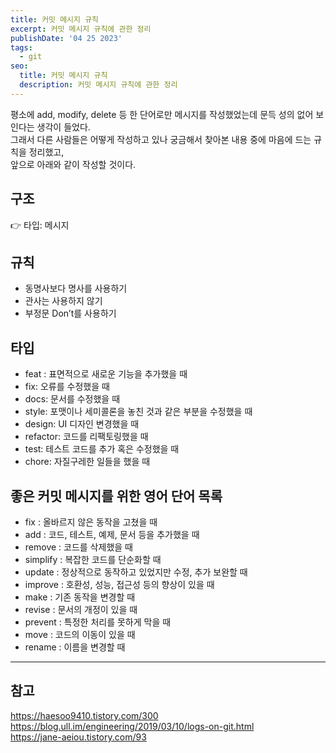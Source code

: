 ```yaml
---
title: 커밋 메시지 규칙
excerpt: 커밋 메시지 규칙에 관한 정리
publishDate: '04 25 2023'
tags:
  - git
seo:
  title: 커밋 메시지 규칙
  description: 커밋 메시지 규칙에 관한 정리
---
```


평소에 add, modify, delete 등 한 단어로만 메시지를 작성했었는데 문득 성의 없어 보인다는 생각이 들었다.  
그래서 다른 사람들은 어떻게 작성하고 있나 궁금해서 찾아본 내용 중에 마음에 드는 규칙을 정리했고,  
앞으로 아래와 같이 작성할 것이다.

## 구조

<aside>
👉 타입: 메시지

</aside>

## 규칙

- 동명사보다 명사를 사용하기
- 관사는 사용하지 않기
- 부정문 Don’t를 사용하기

## 타입

- feat : 표면적으로 새로운 기능을 추가했을 때
- fix: 오류를 수정했을 때
- docs: 문서를 수정했을 때
- style: 포맷이나 세미콜론을 놓친 것과 같은 부분을 수정했을 때
- design: UI 디자인 변경했을 때
- refactor: 코드를 리팩토링했을 때
- test: 테스트 코드를 추가 혹은 수정했을 때
- chore: 자질구레한 일들을 했을 때

## 좋은 커밋 메시지를 위한 영어 단어 목록

- fix : 올바르지 않은 동작을 고쳤을 때
- add : 코드, 테스트, 예제, 문서 등을 추가했을 때
- remove : 코드를 삭제했을 때
- simplify : 복잡한 코드를 단순화할 때
- update : 정상적으로 동작하고 있었지만 수정, 추가 보완할 때
- improve : 호환성, 성능, 접근성 등의 향상이 있을 때
- make : 기존 동작을 변경할 때
- revise : 문서의 개정이 있을 때
- prevent : 특정한 처리를 못하게 막을 때
- move : 코드의 이동이 있을 때
- rename : 이름을 변경할 때

---

## 참고

https://haesoo9410.tistory.com/300  
https://blog.ull.im/engineering/2019/03/10/logs-on-git.html  
https://jane-aeiou.tistory.com/93
